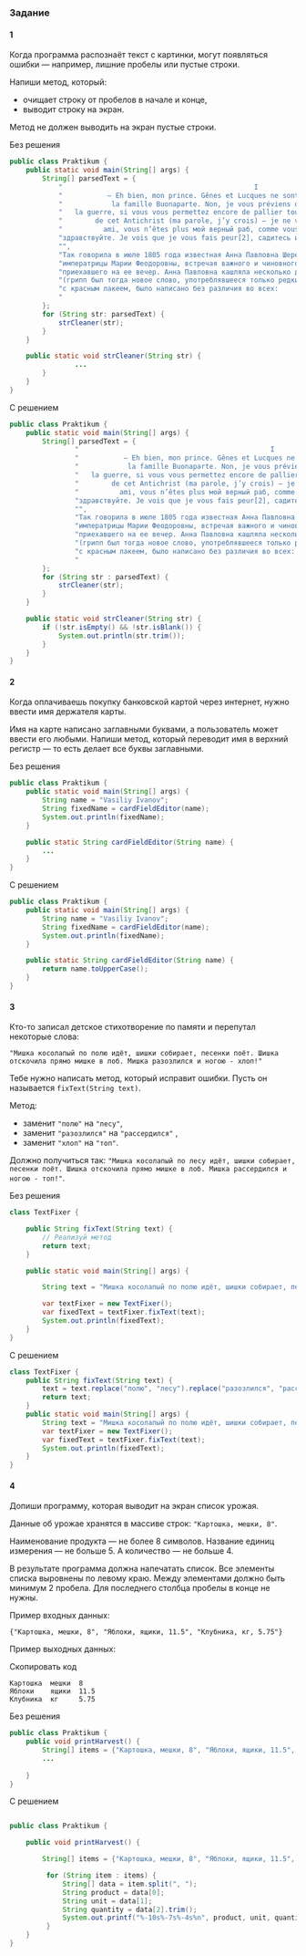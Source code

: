 ### Задание
#### 1
Когда программа распознаёт текст с картинки, могут появляться ошибки — например, лишние пробелы или пустые строки.

Напиши метод, который:

- очищает строку от пробелов в начале и конце,
- выводит строку на экран.

Метод не должен выводить на экран пустые строки.

Без решения
```Java
public class Praktikum {
    public static void main(String[] args) {
        String[] parsedText = {
            "                                               I                                                   ",
            "           – Еh bien, mon prince. Gênes et Lucques ne sont plus que des apanages, des поместья, de ",
            "            la famille Buonaparte. Non, je vous préviens que si vous ne me dites pas que nous avons",
            "   la guerre, si vous vous permettez encore de pallier toutes les infamies, toutes les atrocités   ",
            "        de cet Antichrist (ma parole, j’y crois) — je ne vous connais plus, vous n’êtes plus mon   ",
            "          ami, vous n’êtes plus мой верный раб, comme vous dites[1]. Ну, здравствуйте,             ",
            "здравствуйте. Je vois que je vous fais peur[2], садитесь и рассказывайте.                          ",
            "",
            "Так говорила в июле 1805 года известная Анна Павловна Шерер, фрейлина и приближенная               ",
            "императрицы Марии Феодоровны, встречая важного и чиновного князя Василия, первого                  ",
            "приехавшего на ее вечер. Анна Павловна кашляла несколько дней, у нее был грипп, как она говорила   ",
            "(грипп был тогда новое слово, употреблявшееся только редкими). В записочках, разосланных утром     ",
            "с красным лакеем, было написано без различия во всех:                                              ",
            "                                                                                                   "
        };
        for (String str: parsedText) {
            strCleaner(str);
        }
    }

    public static void strCleaner(String str) {
		        ...
        }
    }
}
```

С решением
```Java
public class Praktikum {
    public static void main(String[] args) {
        String[] parsedText = {
                "                                               I                                                   ",
                "           – Еh bien, mon prince. Gênes et Lucques ne sont plus que des apanages, des поместья, de ",
                "            la famille Buonaparte. Non, je vous préviens que si vous ne me dites pas que nous avons",
                "   la guerre, si vous vous permettez encore de pallier toutes les infamies, toutes les atrocités   ",
                "        de cet Antichrist (ma parole, j’y crois) — je ne vous connais plus, vous n’êtes plus mon   ",
                "          ami, vous n’êtes plus мой верный раб, comme vous dites[1]. Ну, здравствуйте,             ",
                "здравствуйте. Je vois que je vous fais peur[2], садитесь и рассказывайте.                          ",
                "",
                "Так говорила в июле 1805 года известная Анна Павловна Шерер, фрейлина и приближенная               ",
                "императрицы Марии Феодоровны, встречая важного и чиновного князя Василия, первого                  ",
                "приехавшего на ее вечер. Анна Павловна кашляла несколько дней, у нее был грипп, как она говорила   ",
                "(грипп был тогда новое слово, употреблявшееся только редкими). В записочках, разосланных утром     ",
                "с красным лакеем, было написано без различия во всех:                                              ",
                "                                                                                                   "
        };
        for (String str : parsedText) {
            strCleaner(str);
        }
    }

    public static void strCleaner(String str) {
        if (!str.isEmpty() && !str.isBlank()) {
            System.out.println(str.trim());
        }
    }
}
```

#### 2
Когда оплачиваешь покупку банковской картой через интернет, нужно ввести имя держателя карты.

Имя на карте написано заглавными буквами, а пользователь может ввести его любыми. Напиши метод, который переводит имя в верхний регистр — то есть делает все буквы заглавными.

Без решения
```Java
public class Praktikum {
    public static void main(String[] args) {
        String name = "Vasiliy Ivanov";
        String fixedName = cardFieldEditor(name);
        System.out.println(fixedName);
    }

    public static String cardFieldEditor(String name) {
        ...
    }
}
```

С решением
```Java
public class Praktikum {
    public static void main(String[] args) {
        String name = "Vasiliy Ivanov";
        String fixedName = cardFieldEditor(name);
        System.out.println(fixedName);
    }

    public static String cardFieldEditor(String name) {
        return name.toUpperCase();
    }
}
```

#### 3
Кто-то записал детское стихотворение по памяти и перепутал некоторые слова:

`"Мишка косолапый по полю идёт, шишки собирает, песенки поёт. Шишка отскочила прямо мишке в лоб. Мишка разозлился и ногою - хлоп!"`

Тебе нужно написать метод, который исправит ошибки. Пусть он называется `fixText(String text)`.

Метод:

- заменит `"полю"` на `"лесу"`,
- заменит `"разозлился"` на `"рассердился"` ,
- заменит `"хлоп"` на `"топ"`.

Должно получиться так: `"Мишка косолапый по лесу идёт, шишки собирает, песенки поёт. Шишка отскочила прямо мишке в лоб. Мишка рассердился и ногою - топ!"`.

Без решения
```java
class TextFixer {

    public String fixText(String text) {
		// Реализуй метод
        return text;
    }

    public static void main(String[] args) {

        String text = "Мишка косолапый по полю идёт, шишки собирает, песенки поёт. Шишка отскочила прямо мишке в лоб. Мишка разозлился и ногою - хлоп!";

        var textFixer = new TextFixer();
        var fixedText = textFixer.fixText(text);
        System.out.println(fixedText);
    }
}
```

С решением
```java
class TextFixer {
    public String fixText(String text) {
        text = text.replace("полю", "лесу").replace("разозлился", "рассердился").replace("хлоп", "топ");
        return text;
    }
    public static void main(String[] args) {
        String text = "Мишка косолапый по полю идёт, шишки собирает, песенки поёт. Шишка отскочила прямо мишке в лоб. Мишка разозлился и ногою - хлоп!";
        var textFixer = new TextFixer();
        var fixedText = textFixer.fixText(text);
        System.out.println(fixedText);
    }
}
```
#### 4

Допиши программу, которая выводит на экран список урожая.

Данные об урожае хранятся в массиве строк: `"Картошка, мешки, 8"`.

Наименование продукта — не более 8 символов. Название единиц измерения — не больше 5. А количество — не больше 4.

В результате программа должна напечатать список. Все элементы списка выровнены по левому краю. Между элементами должно быть минимум 2 пробела. Для последнего столбца пробелы в конце не нужны.

Пример входных данных:

`{"Картошка, мешки, 8", "Яблоки, ящики, 11.5", "Клубника, кг, 5.75"}`

Пример выходных данных:

Скопировать код

```
Картошка  мешки  8   
Яблоки    ящики  11.5
Клубника  кг     5.75 
```

Без решения
```java
public class Praktikum {
    public void printHarvest() {
        String[] items = {"Картошка, мешки, 8", "Яблоки, ящики, 11.5", "Клубника, кг, 5.75"};
        ...
        
    }
}
```

С решением
```java

public class Praktikum {

    public void printHarvest() {

        String[] items = {"Картошка, мешки, 8", "Яблоки, ящики, 11.5", "Клубника, кг, 5.75"};

         for (String item : items) {       
             String[] data = item.split(", ");
             String product = data[0];
             String unit = data[1];
             String quantity = data[2].trim();
             System.out.printf("%-10s%-7s%-4s%n", product, unit, quantity);
         }
    }
}
```